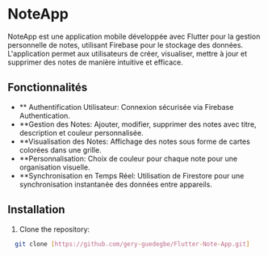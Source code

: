 # NoteApp

NoteApp est une application mobile développée avec Flutter pour la gestion personnelle de notes, utilisant Firebase pour le stockage des données. L'application permet aux utilisateurs de créer, visualiser, mettre à jour et supprimer des notes de manière intuitive et efficace.

## Fonctionnalités

- \*\* Authentification Utilisateur: Connexion sécurisée via Firebase Authentication.
- \*\*Gestion des Notes: Ajouter, modifier, supprimer des notes avec titre, description et couleur personnalisée.
- \*\*Visualisation des Notes: Affichage des notes sous forme de cartes colorées dans une grille.
- \*\*Personnalisation: Choix de couleur pour chaque note pour une organisation visuelle.
- \*\*Synchronisation en Temps Réel: Utilisation de Firestore pour une synchronisation instantanée des données entre appareils.

## Installation

1. Clone the repository:

```bash
  git clone [https://github.com/gery-guedegbe/Flutter-Note-App.git]

```
